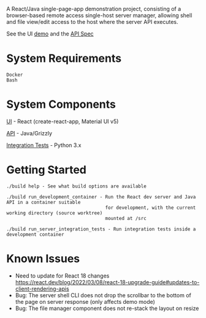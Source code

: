
  A React/Java single-page-app demonstration project, consisting of a browser-based remote access single-host server manager, allowing shell and file view/edit access to the host where the server API executes.

  See the UI [demo](https://raw.githack.com/cloudomatic/HostManager/ui_demo/demo/index.html) and the [API Spec](https://raw.githack.com/cloudomatic/HostManager/main/etc/spec.html)

  # System Requirements

    Docker
    Bash

  # System Components

  [UI](https://github.com/cloudomatic/HostManager/blob/develop/ui/src/HostManagerUI.js) - React (create-react-app, Material UI v5)

  [API](https://github.com/cloudomatic/HostManager/blob/develop/server/src/main/java/io/hostmanager/ServerController.java) - Java/Grizzly

  [Integration Tests](https://github.com/cloudomatic/HostManager/blob/develop/server/src/test/python/IntegrationTests.py) - Python 3.x

  # Getting Started
  
    ./build help - See what build options are available

    ./build run_development_container - Run the React dev server and Java API in a container suitable 
                                        for development, with the current working directory (source worktree)
                                        mounted at /src

    ./build run_server_integration_tests - Run integration tests inside a development container

  # Known Issues

  - Need to update for React 18 changes https://react.dev/blog/2022/03/08/react-18-upgrade-guide#updates-to-client-rendering-apis
  - Bug: The server shell CLI does not drop the scrollbar to the bottom of the page on server response (only affects demo mode)
  - Bug: The file manager component does not re-stack the layout on resize
    
